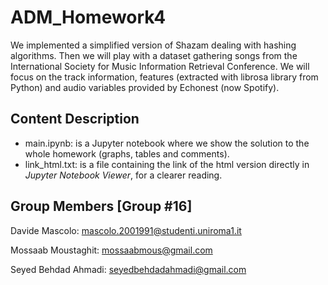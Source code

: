 # ADM_Homework4

We implemented a simplified version of Shazam dealing with hashing algorithms.
Then we will play with a dataset gathering songs from the International Society for Music Information Retrieval Conference. We will focus on the track information, features (extracted with librosa library from Python) and audio variables provided by Echonest (now Spotify).

## Content Description
* main.ipynb: is a Jupyter notebook where we show the solution to the whole homework (graphs, tables and comments).
* link_html.txt: is a file containing the link of the html version directly in *Jupyter Notebook Viewer*, for a clearer reading. 

## Group Members [Group #16]
Davide Mascolo: mascolo.2001991@studenti.uniroma1.it

Mossaab Moustaghit: mossaabmous@gmail.com 

Seyed Behdad Ahmadi: seyedbehdadahmadi@gmail.com
